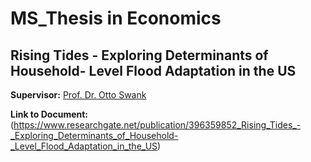 # MS_Thesis in Economics
## Rising Tides - Exploring Determinants of Household- Level Flood Adaptation in the US

**Supervisor:** 
[Prof. Dr. Otto Swank](https://www.ottoswank.nl)

**Link to Document:**
(https://www.researchgate.net/publication/396359852_Rising_Tides_-_Exploring_Determinants_of_Household-_Level_Flood_Adaptation_in_the_US)

